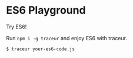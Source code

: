 ES6 Playground
=======================

Try ES6!

Run `npm i -g traceur` and enjoy ES6 with traceur.

```bash
$ traceur your-es6-code.js
```
